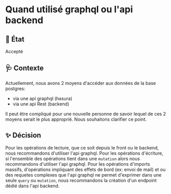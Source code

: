 # Quand utilisé graphql ou l'api backend

## :memo: État

Accepté

## :stethoscope: Contexte

Actuellement, nous avons 2 moyens d'accéder aux données de la base postgres:
- via une api graphql  (hasura)
- via une api Rest (backend)

Il peut être compliqué pour une nouvelle personne de savoir lequel de ces 2 moyens serait le plus approprié.
Nous souhaitons clarifier ce point.

## :sparkles: Décision

Pour les opérations de lecture, que ce soit depuis le front ou le backend, nous recommandons d'utiliser l'api graphql.
Pour les opérations d'écriture, si l'ensemble des opérations tient dans une `mutation` alors nous recommandons d'utiliser l'api graphql.
Pour les opérations d'imports massifs, d'opérations impliquant des effets de bord (ex: envoi de mail) et ou des requetes complexes
que l'api graphql ne permet d'exprimer dans une seule `query` ou `mutation`, nous recommandons la création d'un endpoint dédié dans l'api backend.
